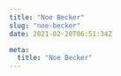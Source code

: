 ```yaml
---
title: "Noe Becker"
slug: "noe-becker"
date: 2021-02-20T06:51:34Z

meta:
  title: "Noe Becker"
---
```


